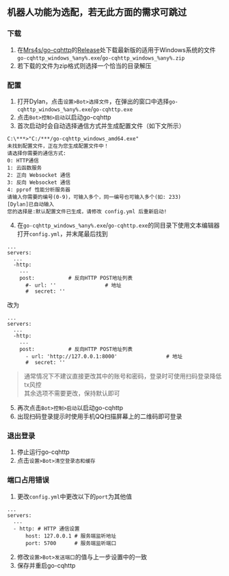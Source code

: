 __机器人功能为选配，若无此方面的需求可跳过__
---
### 下载
1. 在[Mrs4s/go-cqhttp](https://github.com/Mrs4s/go-cqhttp)的[Release](https://github.com/Mrs4s/go-cqhttp/releases)处下载最新版的适用于Windows系统的文件`go-cqhttp_windows_%any%.exe`/`go-cqhttp_windows_%any%.zip`
2. 若下载的文件为zip格式则选择一个恰当的目录解压
### 配置
1. 打开Dylan，点击`设置>Bot>选择文件`，在弹出的窗口中选择`go-cqhttp_windows_%any%.exe`/`go-cqhttp.exe`
2. 点击`Bot>控制>启动`以启动go-cqhttp
3. 首次启动时会自动选择通信方式并生成配置文件（如下文所示）
```
C:\***>"C:/***/go-cqhttp_windows_amd64.exe"
未找到配置文件，正在为您生成配置文件中！
请选择你需要的通信方式:
0: HTTP通信
1: 云函数服务
2: 正向 Websocket 通信
3: 反向 Websocket 通信
4: pprof 性能分析服务器
请输入你需要的编号(0-9)，可输入多个，同一编号也可输入多个(如: 233)
[Dylan]已自动输入
您的选择是:默认配置文件已生成，请修改 config.yml 后重新启动!
```
4. 在`go-cqhttp_windows_%any%.exe`/`go-cqhttp.exe`的同目录下使用文本编辑器打开`config.yml`，并末尾最后找到
```
...
servers: 
  ...
  -http: 
    ...
    post:           # 反向HTTP POST地址列表
      #- url: ''                # 地址
      #  secret: ''
```
改为
```
...
servers: 
  ...
  -http: 
    ...
    post:           # 反向HTTP POST地址列表
      - url: 'http://127.0.0.1:8000'                # 地址
      #  secret: ''
```
> 通常情况下不建议直接更改其中的账号和密码，登录时可使用扫码登录降低tx风控  
其余选项不需要更改，保持默认即可
5. 再次点击`Bot>控制>启动`以启动go-cqhttp
6. 出现扫码登录提示时使用手机QQ扫描屏幕上的二维码即可登录
### 退出登录
1. 停止运行go-cqhttp
2. 点击`设置>Bot>清空登录态和缓存`
### 端口占用错误
1. 更改`config.yml`中更改以下的`port`为其他值
```
...
servers:
  ...
  - http: # HTTP 通信设置
      host: 127.0.0.1 # 服务端监听地址
      port: 5700      # 服务端监听端口
```
2. 修改`设置>Bot>发送端口`的值与上一步设置中的一致
3. 保存并重启go-cqhttp
